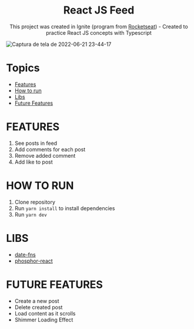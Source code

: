 <h1 align="center">
  React JS Feed
</h1>
<p align="center">This project was created in Ignite (program from <a href="https://www.rocketseat.com.br/">Rocketseat</a>) - Created to practice React JS concepts with Typescript</p>

![Captura de tela de 2022-06-21 23-44-17](https://user-images.githubusercontent.com/103274980/174932255-905c6d76-15da-4f5d-9840-85986d0ff310.png)

# Topics
- [Features](#features)
- [How to run](#howToRun)
- [Libs](#libs)
- [Future Features](#futureFeatures)

<a id="features"></a>
# FEATURES
1. See posts in feed
2. Add comments for each post
3. Remove added comment
4. Add like to post

<a id="howToRun"></a>
# HOW TO RUN
1. Clone repository
2. Run ```yarn install``` to install dependencies
3. Run ```yarn dev```

<a id="libs"></a>
# LIBS
- [date-fns](https://github.com/date-fns/date-fns)
- [phosphor-react](https://github.com/phosphor-icons/phosphor-react)

<a id="futureFeatures"></a>
# FUTURE FEATURES
- Create a new post
- Delete created post
- Load content as it scrolls
- Shimmer Loading Effect
